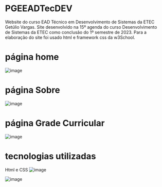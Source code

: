 # PGEEADTecDEV
Website do curso EAD Técnico em Desenvolvimento de Sistemas da ETEC Getúlio Vargas.
Site desenvolvido na 15º agenda do curso Desenvolvimento de Sistemas da ETEC como conclusão do 1º semestre de 2023.
Para a elaboração do site foi usado html e framework css da w3School.

# página home

![image](https://github.com/user-attachments/assets/a10b65d0-ee4e-44e8-accd-960455a91a72)

# página Sobre
![image](https://github.com/user-attachments/assets/32316c9b-2af1-4ac5-9970-db90b45610e7)

# página Grade Curricular
![image](https://github.com/user-attachments/assets/004b6593-3245-4714-8d7a-719c904d55d2)

# tecnologias utilizadas
Html e CSS
![image](https://github.com/user-attachments/assets/98495482-52b2-40f1-ad27-be91e717d959)

![image](https://github.com/user-attachments/assets/e4506b12-c9bf-4935-b8ce-9b4dae687fa4)
